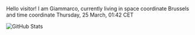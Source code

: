 Hello visitor! I am Giammarco, currently living in space coordinate Brussels and time coordinate Thursday, 25 March, 01:42 CET

![GitHub Stats](https://github-readme-stats.vercel.app/api?username=grcasanova)
